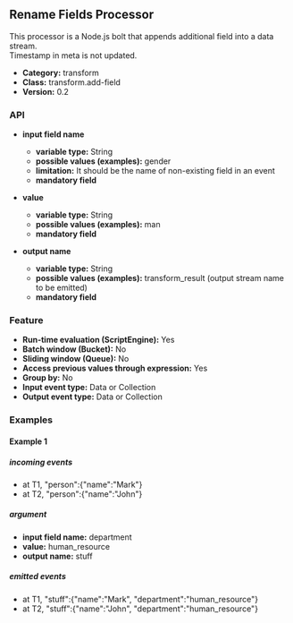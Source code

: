 Rename Fields Processor
----------------------

This processor is a Node.js bolt that appends additional field into a data stream.<br>
Timestamp in meta is not updated.

* __Category:__ transform
* __Class:__ transform.add-field
* __Version:__ 0.2

### API

* __input field name__
    * __variable type:__ String
    * __possible values (examples):__ gender
    * __limitation:__ It should be the name of non-existing field in an event
    * __mandatory field__

* __value__
    * __variable type:__ String
    * __possible values (examples):__ man
    * __mandatory field__

* __output name__
    * __variable type:__ String
    * __possible values (examples):__ transform_result (output stream name to be emitted)
    * __mandatory field__


### Feature

* __Run-time evaluation (ScriptEngine):__ Yes
* __Batch window (Bucket):__ No
* __Sliding window (Queue):__ No
* __Access previous values through expression:__ Yes
* __Group by:__ No
* __Input event type:__ Data or Collection
* __Output event type:__ Data or Collection


### Examples

#### Example 1

##### incoming events
* at T1, "person":{"name":"Mark"}
* at T2, "person":{"name":"John"}

##### argument
* __input field name:__ department
* __value:__ human_resource
* __output name:__ stuff

##### emitted events
* at T1, "stuff":{"name":"Mark", "department":"human_resource"}
* at T2, "stuff":{"name":"John", "department":"human_resource"}